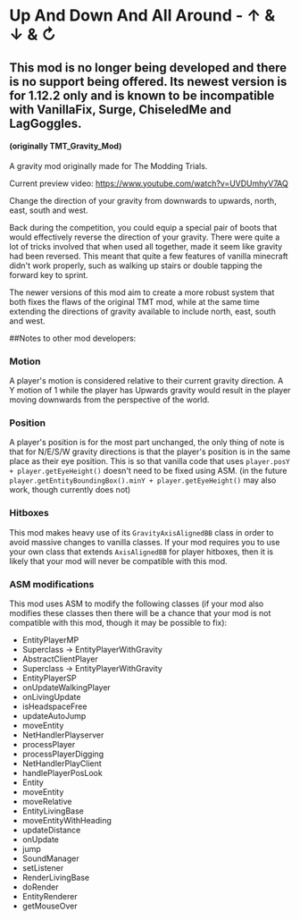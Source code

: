 # Up And Down And All Around - ↑ & ↓ & ↻

This mod is no longer being developed and there is no support being offered. Its newest version is for 1.12.2 only and is known to be incompatible with VanillaFix, Surge, ChiseledMe and LagGoggles.
--
#### (originally TMT_Gravity_Mod)
A gravity mod originally made for The Modding Trials.

Current preview video: https://www.youtube.com/watch?v=UVDUmhyV7AQ

Change the direction of your gravity from downwards to upwards, north, east, south and west.

Back during the competition, you could equip a special pair of boots that would effectively reverse the direction of your gravity. There were quite a lot of tricks involved that when used all together, made it seem like gravity had been reversed. This meant that quite a few features of vanilla minecraft didn't work properly, such as walking up stairs or double tapping the forward key to sprint.

The newer versions of this mod aim to create a more robust system that both fixes the flaws of the original TMT mod, while at the same time extending the directions of gravity available to include north, east, south and west.

##Notes to other mod developers:

### Motion
A player's motion is considered relative to their current gravity direction. A Y motion of 1 while the player has Upwards gravity would result in the player moving downwards from the perspective of the world.

### Position
A player's position is for the most part unchanged, the only thing of note is that for N/E/S/W gravity directions is that the player's position is in the same place as their eye position. This is so that vanilla code that uses ```player.posY + player.getEyeHeight()``` doesn't need to be fixed using ASM. (in the future ```player.getEntityBoundingBox().minY + player.getEyeHeight()``` may also work, though currently does not)

### Hitboxes
This mod makes heavy use of its ```GravityAxisAlignedBB``` class in order to avoid massive changes to vanilla classes. If your mod requires you to use your own class that extends ```AxisAlignedBB``` for player hitboxes, then it is likely that your mod will never be compatible with this mod.

### ASM modifications
This mod uses ASM to modify the following classes (if your mod also modifies these classes then there will be a chance that your mod is not compatible with this mod, though it may be possible to fix):
- EntityPlayerMP
 - Superclass -> EntityPlayerWithGravity
- AbstractClientPlayer
 - Superclass -> EntityPlayerWithGravity
- EntityPlayerSP
 - onUpdateWalkingPlayer
 - onLivingUpdate
 - isHeadspaceFree
 - updateAutoJump
 - moveEntity
- NetHandlerPlayserver
 - processPlayer
 - processPlayerDigging
- NetHandlerPlayClient
 - handlePlayerPosLook
- Entity
 - moveEntity
 - moveRelative
- EntityLivingBase
 - moveEntityWithHeading
 - updateDistance
 - onUpdate
 - jump
- SoundManager
 - setListener
- RenderLivingBase
 - doRender
- EntityRenderer
 - getMouseOver

